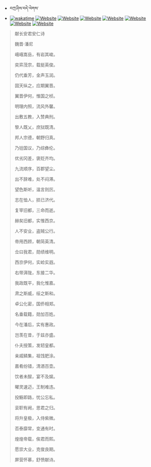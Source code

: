 - བཀྲ་ཤིས་བདེ་ལེགས་ 
- [![wakatime](https://wakatime.com/badge/user/5043ee4a-e361-4607-9d47-d557f2005d05.svg)](https://wakatime.com/@5043ee4a-e361-4607-9d47-d557f2005d05)	[![Website](https://img.shields.io/website?label=&up_color=orange&up_message=Tianchi&url=https%3A%2F%2Fshields.io)](https://tianchi.aliyun.com/home/science/scienceDetail?userId=1095279182618)	[![Website](https://img.shields.io/website?label=&up_color=blue&up_message=Kaggle&url=https%3A%2F%2Fshields.io)](https://www.kaggle.com/ivanxu/)	[![Website](https://img.shields.io/website?label=&up_color=gay&up_message=Yuque&url=https%3A%2F%2Fshields.io)](https://www.yuque.com/ivanaxu)	[![Website](https://img.shields.io/website?label=&up_color=brown&up_message=Leetcode&url=https%3A%2F%2Fshields.io)](https://leetcode.cn/u/ivanaxu)	[![Website](https://img.shields.io/website?label=&up_color=violet&up_message=AIstudio&url=https%3A%2F%2Fshields.io)](https://aistudio.baidu.com/aistudio/personalcenter/thirdview/979775)	[![Website](https://img.shields.io/website?label=&up_color=red&up_message=Gitee&url=https%3A%2F%2Fshields.io)](https://gitee.com/IvanaXu)	[![Website](https://img.shields.io/website?label=&up_color=yellow&up_message=Monkeytype&url=https%3A%2F%2Fshields.io)](https://monkeytype.com/profile/IvanaXu) 

> 献长安君安仁诗
>
> 魏晋·潘尼
>
> 峨峨嵩岳，有岩其峻。
> 
> 奕弈茂宗，载挺英俊。
> 
> 仍代垂芳，金声玉润。
> 
> 固天纵之，应期翼晋。
> 
> 翼晋伊何，惟国之桢。
> 
> 明理内照，流风外馨。
> 
> 出敷五教，入赞典刑。
> 
> 黎人既乂，庶狱既清。
> 
> 邦人宗德，朝野归真。
> 
> 乃铨国议，乃综彝伦。
> 
> 优劣冈差，褒贬齐均。
> 
> 九流顺序，百郡望尘。
> 
> 出不辞难，处不闷滞。
> 
> 望色斯听，温言则厉。
> 
> 志在恤人，损已济代。
> 
> 复宰旧都，三命而逝。
> 
> 赫矣旧都，实惟西京。
> 
> 人不安业，盗贼公行。
> 
> 帝用西顾，朝简英清。
> 
> 佥曰我君，勋绩维明。
> 
> 西京伊何，实崄实遐。
> 
> 右带湃陇，东接二华。
> 
> 我政既平，我化惟嘉。
> 
> 肃之斯威，绥之斯和。
> 
> 卓公化密，国侨相郑。
> 
> 名垂载籍，勋加百姓。
> 
> 今在潘后，实有惠政。
> 
> 岂羡在昔，于兹亦盛。
> 
> 仆夫授策，发轫皇都。
> 
> 亲戚鳞集，祖饯肥涂。
> 
> 嘉肴纷错，清酒百壶。
> 
> 饮者未酲，宴不及娱。
> 
> 曜灵速迈，王制难违。
> 
> 投觞即路，忧公忘私。
> 
> 衮职有阙，思君之归。
> 
> 将升皇极，入侍紫微。
> 
> 否泰靡常，变通有时。
> 
> 煌煌帝载，俟君而熙。
> 
> 愿崇大业，克俊良期。
> 
> 屏营怀慕，舒愤献诗。
